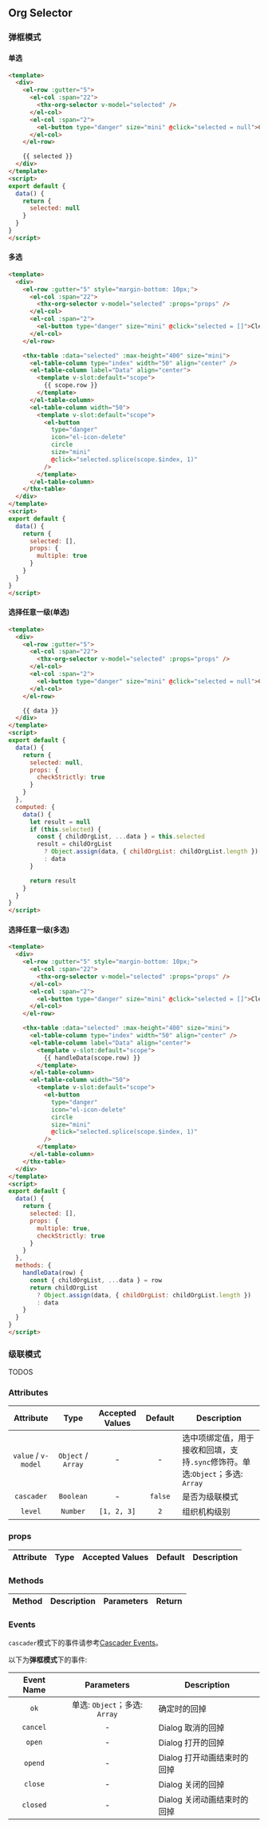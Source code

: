 ## Org Selector

### 弹框模式

#### 单选

<thx-demo-code>
  <template v-slot:demo>
    <case-1 />
  </template>

``` html
<template>
  <div>
    <el-row :gutter="5">
      <el-col :span="22">
        <thx-org-selector v-model="selected" />
      </el-col>
      <el-col :span="2">
        <el-button type="danger" size="mini" @click="selected = null">Clear</el-button>
      </el-col>
    </el-row>

    {{ selected }}
  </div>
</template>
<script>
export default {
  data() {
    return {
      selected: null
    }
  }
}
</script>
```
</thx-demo-code>

#### 多选

<thx-demo-code>
  <template v-slot:demo>
    <case-2 />
  </template>

``` html
<template>
  <div>
    <el-row :gutter="5" style="margin-bottom: 10px;">
      <el-col :span="22">
        <thx-org-selector v-model="selected" :props="props" />
      </el-col>
      <el-col :span="2">
        <el-button type="danger" size="mini" @click="selected = []">Clear</el-button>
      </el-col>
    </el-row>

    <thx-table :data="selected" :max-height="400" size="mini">
      <el-table-column type="index" width="50" align="center" />
      <el-table-column label="Data" align="center">
        <template v-slot:default="scope">
          {{ scope.row }}
        </template>
      </el-table-column>
      <el-table-column width="50">
        <template v-slot:default="scope">
          <el-button
            type="danger"
            icon="el-icon-delete"
            circle
            size="mini"
            @click="selected.splice(scope.$index, 1)"
          />
        </template>
      </el-table-column>
    </thx-table>
  </div>
</template>
<script>
export default {
  data() {
    return {
      selected: [],
      props: {
        multiple: true
      }
    }
  }
}
</script>
```
</thx-demo-code>

#### 选择任意一级(单选)

<thx-demo-code>
  <template v-slot:demo>
    <case-3 />
  </template>

``` html
<template>
  <div>
    <el-row :gutter="5">
      <el-col :span="22">
        <thx-org-selector v-model="selected" :props="props" />
      </el-col>
      <el-col :span="2">
        <el-button type="danger" size="mini" @click="selected = null">Clear</el-button>
      </el-col>
    </el-row>

    {{ data }}
  </div>
</template>
<script>
export default {
  data() {
    return {
      selected: null,
      props: {
        checkStrictly: true
      }
    }
  },
  computed: {
    data() {
      let result = null
      if (this.selected) {
        const { childOrgList, ...data } = this.selected
        result = childOrgList
          ? Object.assign(data, { childOrgList: childOrgList.length })
          : data
      }

      return result
    }
  }
}
</script>
```
</thx-demo-code>

#### 选择任意一级(多选)

<thx-demo-code>
  <template v-slot:demo>
    <case-4 />
  </template>

``` html
<template>
  <div>
    <el-row :gutter="5" style="margin-bottom: 10px;">
      <el-col :span="22">
        <thx-org-selector v-model="selected" :props="props" />
      </el-col>
      <el-col :span="2">
        <el-button type="danger" size="mini" @click="selected = []">Clear</el-button>
      </el-col>
    </el-row>

    <thx-table :data="selected" :max-height="400" size="mini">
      <el-table-column type="index" width="50" align="center" />
      <el-table-column label="Data" align="center">
        <template v-slot:default="scope">
          {{ handleData(scope.row) }}
        </template>
      </el-table-column>
      <el-table-column width="50">
        <template v-slot:default="scope">
          <el-button
            type="danger"
            icon="el-icon-delete"
            circle
            size="mini"
            @click="selected.splice(scope.$index, 1)"
          />
        </template>
      </el-table-column>
    </thx-table>
  </div>
</template>
<script>
export default {
  data() {
    return {
      selected: [],
      props: {
        multiple: true,
        checkStrictly: true
      }
    }
  },
  methods: {
    handleData(row) {
      const { childOrgList, ...data } = row
      return childOrgList
        ? Object.assign(data, { childOrgList: childOrgList.length })
        : data
    }
  }
}
</script>
```
</thx-demo-code>

### 级联模式

TODOS

### Attributes

| Attribute | Type | Accepted Values | Default | Description |
| :----: | :----: | :----: | :----: | ---- |
| `value` / `v-model` | `Object` / `Array` | - | - | 选中项绑定值，用于接收和回填，支持`.sync`修饰符。单选:`Object`；多选: `Array` |
| `cascader` | `Boolean` | - | `false` | 是否为级联模式 |
| `level` | `Number` | `[1, 2, 3]` | `2` | 组织机构级别 |

### props

| Attribute | Type | Accepted Values | Default | Description |
| :----: | :----: | :----: | :----: | ---- |

### Methods

| Method | Description | Parameters | Return |
| :----: | :----: | :----: | :----: |

### Events

`cascader`模式下的事件请参考[Cascader Events](https://element.eleme.cn/2.13/#/zh-CN/component/cascader)。

以下为**弹框模式**下的事件:

| Event Name | Parameters | Description |
| :----: | :----: | ---- |
| `ok` | 单选: `Object`；多选: `Array` | 确定时的回掉 |
| `cancel` | - | Dialog 取消的回掉 |
| `open` | - | Dialog 打开的回掉 |
| `opend` | - | Dialog 打开动画结束时的回掉 |
| `close` | - | Dialog 关闭的回掉 |
| `closed` | - | Dialog 关闭动画结束时的回掉 |
